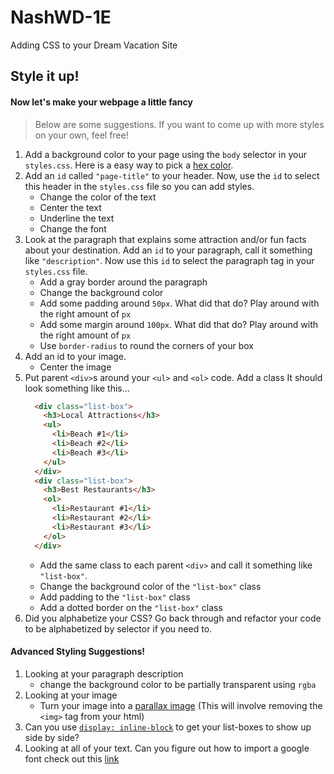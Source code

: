 # NashWD-1E
Adding CSS to your Dream Vacation Site

## Style it up!

#### Now let's make your webpage a little fancy
> Below are some suggestions. If you want to come up with more styles on your own, feel free!
1. Add a background color to your page using the `body` selector in your `styles.css`. Here is a easy way to pick a [hex color](https://www.google.com/search?q=hex+color+picker&oq=hex+color+picker&aqs=chrome.0.0l6.3344j0j7&sourceid=chrome&ie=UTF-8). 
1. Add an `id` called `"page-title"` to your header. Now, use the `id` to select this header in the `styles.css` file so you can add styles.
    - Change the color of the text
    - Center the text
    - Underline the text
    - Change the font
1. Look at the paragraph that explains some attraction and/or fun facts about your destination. Add an `id` to your paragraph, call it something like `"description"`. Now use this `id` to select the paragraph tag in your `styles.css` file.
    - Add a gray border around the paragraph
    - Change the background color
    - Add some padding around `50px`. What did that do? Play around with the right amount of `px`
    - Add some margin around `100px`. What did that do? Play around with the right amount of `px`
    - Use `border-radius` to round the corners of your box
1. Add an id to your image. 
    - Center the image
1. Put parent `<div>`s around your `<ul>`  and `<ol>` code. Add a class  It should look something like this...
    ``` HTML
      <div class="list-box">
        <h3>Local Attractions</h3>
        <ul>
          <li>Beach #1</li>
          <li>Beach #2</li>
          <li>Beach #3</li>
        </ul>
      </div>
      <div class="list-box">
        <h3>Best Restaurants</h3>
        <ol>
          <li>Restaurant #1</li>
          <li>Restaurant #2</li>
          <li>Restaurant #3</li>
        </ol>
      </div>
    ```
    - Add the same class to each parent `<div>` and call it something like `"list-box"`.
    - Change the background color of the `"list-box"` class
    - Add padding to the `"list-box"` class
    - Add a dotted border on the `"list-box"` class
1. Did you alphabetize your CSS? Go back through and refactor your code to be alphabetized by selector if you need to.

#### Advanced Styling Suggestions!
1. Looking at your paragraph description
    - change the background color to be partially transparent using `rgba`
1. Looking at your image
    - Turn your image into a [parallax image](https://www.w3schools.com/howto/howto_css_parallax.asp) (This will involve removing the `<img>` tag from your html)
1. Can you use [`display: inline-block`](http://learnlayout.com/inline-block.html) to get your list-boxes to show up side by side?
1. Looking at all of your text. Can you figure out how to import a google font check out this [link](https://codeburst.io/intro-to-google-fonts-for-web-developers-5559b63807d3)


